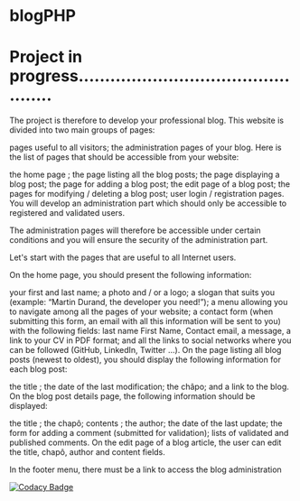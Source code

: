 # blogPHP

# Project in progress................................................

The project is therefore to develop your professional blog. This website is divided into two main groups of pages:

pages useful to all visitors;
the administration pages of your blog.
Here is the list of pages that should be accessible from your website:

the home page ;
the page listing all the blog posts;
the page displaying a blog post;
the page for adding a blog post;
the edit page of a blog post;
the pages for modifying / deleting a blog post;
user login / registration pages.
You will develop an administration part which should only be accessible to registered and validated users.

The administration pages will therefore be accessible under certain conditions and you will ensure the security of the administration part.

Let's start with the pages that are useful to all Internet users.

On the home page, you should present the following information:

your first and last name;
a photo and / or a logo;
a slogan that suits you (example: “Martin Durand, the developer you need!”);
a menu allowing you to navigate among all the pages of your website;
a contact form (when submitting this form, an email with all this information will be sent to you) with the following fields:
last name First Name,
Contact email,
a message,
a link to your CV in PDF format;
and all the links to social networks where you can be followed (GitHub, LinkedIn, Twitter ...).
On the page listing all blog posts (newest to oldest), you should display the following information for each blog post:

the title ;
the date of the last modification;
the châpo;
and a link to the blog.
On the blog post details page, the following information should be displayed:

the title ;
the chapô;
contents ;
the author;
the date of the last update;
the form for adding a comment (submitted for validation);
lists of validated and published comments.
On the edit page of a blog article, the user can edit the title, chapô, author and content fields.

In the footer menu, there must be a link to access the blog administration

[![Codacy Badge](https://app.codacy.com/project/badge/Grade/e16413a70eca416eb34ba317472e6304)](https://www.codacy.com/gh/weezycode/Blog/dashboard?utm_source=github.com&amp;utm_medium=referral&amp;utm_content=weezycode/Blog&amp;utm_campaign=Badge_Grade?branch=dev)

